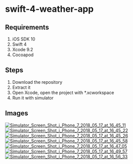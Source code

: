 # swift-4-weather-app

## Requirements
1. iOS SDK 10
2. Swift 4
3. Xcode 9.2
4. Cocoapod

## Steps
1. Download the repository
2. Extract it
3. Open Xcode, open the project with \*.xcworkspace
4. Run it with simulator

## Images
<a href="https://ibb.co/iZatrJ"><img src="https://thumb.ibb.co/iZatrJ/Simulator_Screen_Shot_i_Phone_7_2018_05_17_at_16_45_11.png" alt="Simulator_Screen_Shot_i_Phone_7_2018_05_17_at_16_45_11" border="0"></a> <a href="https://ibb.co/eqUmBJ"><img src="https://thumb.ibb.co/eqUmBJ/Simulator_Screen_Shot_i_Phone_7_2018_05_17_at_16_45_22.png" alt="Simulator_Screen_Shot_i_Phone_7_2018_05_17_at_16_45_22" border="0"></a> <a href="https://ibb.co/kA6YrJ"><img src="https://thumb.ibb.co/kA6YrJ/Simulator_Screen_Shot_i_Phone_7_2018_05_17_at_16_45_26.png" alt="Simulator_Screen_Shot_i_Phone_7_2018_05_17_at_16_45_26" border="0"></a> <a href="https://ibb.co/dr4xJy"><img src="https://thumb.ibb.co/dr4xJy/Simulator_Screen_Shot_i_Phone_7_2018_05_17_at_16_45_58.png" alt="Simulator_Screen_Shot_i_Phone_7_2018_05_17_at_16_45_58" border="0"></a> <a href="https://ibb.co/gQteWJ"><img src="https://thumb.ibb.co/gQteWJ/Simulator_Screen_Shot_i_Phone_7_2018_05_17_at_16_47_05.png" alt="Simulator_Screen_Shot_i_Phone_7_2018_05_17_at_16_47_05" border="0"></a> <a href="https://ibb.co/fgPKWJ"><img src="https://thumb.ibb.co/fgPKWJ/Simulator_Screen_Shot_i_Phone_7_2018_05_17_at_16_49_57.png" alt="Simulator_Screen_Shot_i_Phone_7_2018_05_17_at_16_49_57" border="0"></a> <a href="https://ibb.co/mSMoQd"><img src="https://thumb.ibb.co/mSMoQd/Simulator_Screen_Shot_i_Phone_7_2018_05_17_at_16_56_33.png" alt="Simulator_Screen_Shot_i_Phone_7_2018_05_17_at_16_56_33" border="0"></a>
